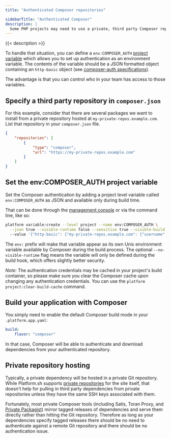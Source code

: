 ```yaml
---
title: "Authenticated Composer repositories"

sidebarTitle: "Authenticated Composer"
description: |
  Some PHP projects may need to use a private, third party Composer repository in addition to the public Packagist.org repository.  Often, such third party repositories require authentication in order to download packages, and not everyone is comfortable putting those credentials into their Git repository source code (for obvious reasons).
---
```


{{< description >}}

To handle that situation, you can define a `env:COMPOSER_AUTH` [project variable](/development/variables.md#project-variables) which allows you to set up authentication as an environment variable. The contents of the variable should be a JSON formatted object containing an `http-basic` object (see [composer-auth specifications](https://getcomposer.org/doc/03-cli.md#composer-auth)).

The advantage is that you can control who in your team has access to those variables.

## Specify a third party repository in `composer.json`

For this example, consider that there are several packages we want to install from a private repository hosted at `my-private-repos.example.com`.  List that repository in your `composer.json` file.

```json
{
    "repositories": [
        {
            "type": "composer",
            "url": "https://my-private-repos.example.com"
        }
    ]
}
```

## Set the env:COMPOSER_AUTH project variable

Set the Composer authentication by adding a project level variable called `env:COMPOSER_AUTH` as JSON and available only during build time.

That can be done through the [management console](/administration/web/_index.md) or via the command line, like so:

```bash
platform variable:create --level project --name env:COMPOSER_AUTH \
  --json true --visible-runtime false --sensitive true --visible-build true
  --value '{"http-basic": {"my-private-repos.example.com": {"username": "your-username", "password": "your-password"}}}'
```

The `env:` prefix will make that variable appear as its own Unix environment variable available by Composer during the build process. The optional `--no-visible-runtime` flag means the variable will only be defined during the build hook, which offers slightly better security.

*Note:* The authentication credentials may be cached in your project's build container, so please make sure you clear the Composer cache upon changing any authentication credentials. You can use the `platform project:clear-build-cache` command.

## Build your application with Composer

You simply need to enable the default Composer build mode in your `.platform.app.yaml`:

```yaml
build:
    flavor: "composer"
```

In that case, Composer will be able to authenticate and download dependencies from your authenticated repository.

## Private repository hosting

Typically, a private dependency will be hosted in a private Git repository.  While Platform.sh supports [private repositories](/development/private-repository.md) for the site itself, that doesn't help for pulling in third party dependencies from private repositories unless they have the same SSH keys associated with them.

Fortunately, most private Composer tools (including Satis, Toran Proxy, and [Private Packagist](https://packagist.com/)) mirror tagged releases of dependencies and serve them directly rather than hitting the Git repository.  Therefore as long as your dependencies specify tagged releases there should be no need to authenticate against a remote Git repository and there should be no authentication issue.
